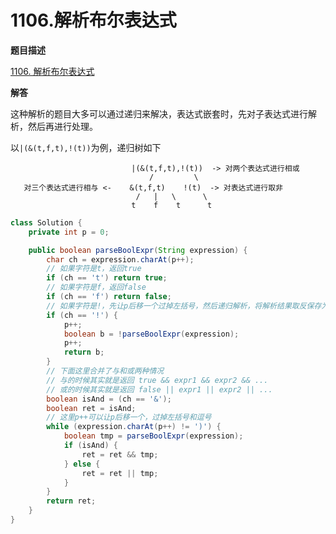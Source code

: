 # 1106.解析布尔表达式

**题目描述**

[1106. 解析布尔表达式](https://leetcode-cn.com/problems/parsing-a-boolean-expression/submissions/)

**解答**

这种解析的题目大多可以通过递归来解决，表达式嵌套时，先对子表达式进行解析，然后再进行处理。

以`|(&(t,f,t),!(t))`为例，递归树如下

```
                           |(&(t,f,t),!(t))  -> 对两个表达式进行相或
                               /         \
   对三个表达式进行相与 <-    &(t,f,t)    !(t)  -> 对表达式进行取非
                            /   |   \      \
                           t    f    t      t
```

```java
class Solution {
    private int p = 0;

    public boolean parseBoolExpr(String expression) {
        char ch = expression.charAt(p++);
        // 如果字符是t，返回true
        if (ch == 't') return true;
        // 如果字符是f，返回false
        if (ch == 'f') return false;
        // 如果字符是!，先让p后移一个过掉左括号，然后递归解析，将解析结果取反保存为b，然后再让p后移一个过掉右括号，然后返回结果b
        if (ch == '!') {
            p++;
            boolean b = !parseBoolExpr(expression);
            p++;
            return b;
        }
        // 下面这里合并了与和或两种情况
        // 与的时候其实就是返回 true && expr1 && expr2 && ...
        // 或的时候其实就是返回 false || expr1 || expr2 || ...
        boolean isAnd = (ch == '&');
        boolean ret = isAnd;
        // 这里p++可以让p后移一个，过掉左括号和逗号
        while (expression.charAt(p++) != ')') {
            boolean tmp = parseBoolExpr(expression);
            if (isAnd) {
                ret = ret && tmp;
            } else {
                ret = ret || tmp;
            }
        }
        return ret;
    }
}
```

